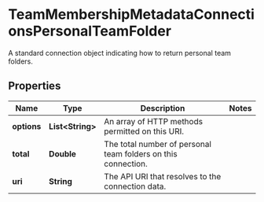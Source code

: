 

# TeamMembershipMetadataConnectionsPersonalTeamFolder

A standard connection object indicating how to return personal team folders.

## Properties

| Name | Type | Description | Notes |
|------------ | ------------- | ------------- | -------------|
|**options** | **List&lt;String&gt;** | An array of HTTP methods permitted on this URI. |  |
|**total** | **Double** | The total number of personal team folders on this connection. |  |
|**uri** | **String** | The API URI that resolves to the connection data. |  |



